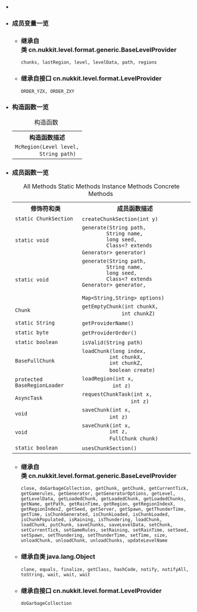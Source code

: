 <div class="summary">
<ul class="blockList">
<li class="blockList">  
<li class="blockList"><a name="field.summary">
<!--   -->
</a>
<h3>成员变量一览</h3>
<ul class="blockList">
<li class="blockList"><a name="fields.inherited.from.class.cn.nukkit.level.format.generic.BaseLevelProvider">
<!--   -->
</a>
<h3>继承自类 cn.nukkit.level.format.generic.<a  title="class in cn.nukkit.level.format.generic">BaseLevelProvider</a></h3>
<code><a >chunks</a>, <a >lastRegion</a>, <a >level</a>, <a >levelData</a>, <a >path</a>, <a >regions</a></code></li>
</ul>
<ul class="blockList">
<li class="blockList"><a name="fields.inherited.from.class.cn.nukkit.level.format.LevelProvider">
<!--   -->
</a>
<h3>继承自接口 cn.nukkit.level.format.<a  title="interface in cn.nukkit.level.format">LevelProvider</a></h3>
<code><a >ORDER_YZX</a>, <a >ORDER_ZXY</a></code></li>
</ul>
</li>
</ul>
<!-- ======== CONSTRUCTOR SUMMARY ======== -->
<ul class="blockList">
<li class="blockList"><a name="constructor.summary">
<!--   -->
</a>
<h3>构造函数一览</h3>
<table class="memberSummary" border="0" cellpadding="3" cellspacing="0" summary="Constructor Summary table, listing constructors, and an explanation">
<caption><span>构造函数</span><span class="tabEnd"> </span></caption>
<tr>
<th>构造函数描述</th>
</tr>
<tr class="altColor">
<td class="colOne"><code><span class="memberNameLink"><a >McRegion</a></span>(<a  title="class in cn.nukkit.level">Level</a> level,
        <a  title="class or interface in java.lang">String</a> path)</code> </td>
</tr>
</table>
</li>
</ul>
<!-- ========== METHOD SUMMARY =========== -->
<ul class="blockList">
<li class="blockList"><a name="method.summary">
<!--   -->
</a>
<h3>成员函数一览</h3>
<table class="memberSummary" border="0" cellpadding="3" cellspacing="0" summary="Method Summary table, listing methods, and an explanation">
<caption><span id="t0" class="activeTableTab"><span>All Methods</span><span class="tabEnd"> </span></span><span id="t1" class="tableTab"><span><a >Static Methods</a></span><span class="tabEnd"> </span></span><span id="t2" class="tableTab"><span><a >Instance Methods</a></span><span class="tabEnd"> </span></span><span id="t4" class="tableTab"><span><a >Concrete Methods</a></span><span class="tabEnd"> </span></span></caption>
<tr>
<th>修饰符和类</th>
<th>成员函数描述</th>
</tr>
<tr id="i0" class="altColor">
<td class="colFirst"><code>static <a  title="interface in cn.nukkit.level.format">ChunkSection</a></code></td>
<td class="colLast"><code><span class="memberNameLink"><a >createChunkSection</a></span>(int y)</code> </td>
</tr>
<tr id="i1" class="rowColor">
<td class="colFirst"><code>static void</code></td>
<td class="colLast"><code><span class="memberNameLink"><a >generate</a></span>(<a  title="class or interface in java.lang">String</a> path,
        <a  title="class or interface in java.lang">String</a> name,
        long seed,
        <a  title="class or interface in java.lang">Class</a>&lt;? extends <a  title="class in cn.nukkit.level.generator">Generator</a>&gt; generator)</code> </td>
</tr>
<tr id="i2" class="altColor">
<td class="colFirst"><code>static void</code></td>
<td class="colLast"><code><span class="memberNameLink"><a >generate</a></span>(<a  title="class or interface in java.lang">String</a> path,
        <a  title="class or interface in java.lang">String</a> name,
        long seed,
        <a  title="class or interface in java.lang">Class</a>&lt;? extends <a  title="class in cn.nukkit.level.generator">Generator</a>&gt; generator,
        <a  title="class or interface in java.util">Map</a>&lt;<a  title="class or interface in java.lang">String</a>,<a  title="class or interface in java.lang">String</a>&gt; options)</code> </td>
</tr>
<tr id="i3" class="rowColor">
<td class="colFirst"><code><a  title="class in cn.nukkit.level.format.mcregion">Chunk</a></code></td>
<td class="colLast"><code><span class="memberNameLink"><a >getEmptyChunk</a></span>(int chunkX,
             int chunkZ)</code> </td>
</tr>
<tr id="i4" class="altColor">
<td class="colFirst"><code>static <a  title="class or interface in java.lang">String</a></code></td>
<td class="colLast"><code><span class="memberNameLink"><a >getProviderName</a></span>()</code> </td>
</tr>
<tr id="i5" class="rowColor">
<td class="colFirst"><code>static byte</code></td>
<td class="colLast"><code><span class="memberNameLink"><a >getProviderOrder</a></span>()</code> </td>
</tr>
<tr id="i6" class="altColor">
<td class="colFirst"><code>static boolean</code></td>
<td class="colLast"><code><span class="memberNameLink"><a >isValid</a></span>(<a  title="class or interface in java.lang">String</a> path)</code> </td>
</tr>
<tr id="i7" class="rowColor">
<td class="colFirst"><code><a  title="class in cn.nukkit.level.format.generic">BaseFullChunk</a></code></td>
<td class="colLast"><code><span class="memberNameLink"><a >loadChunk</a></span>(long index,
         int chunkX,
         int chunkZ,
         boolean create)</code> </td>
</tr>
<tr id="i8" class="altColor">
<td class="colFirst"><code>protected <a  title="class in cn.nukkit.level.format.generic">BaseRegionLoader</a></code></td>
<td class="colLast"><code><span class="memberNameLink"><a >loadRegion</a></span>(int x,
          int z)</code> </td>
</tr>
<tr id="i9" class="rowColor">
<td class="colFirst"><code><a  title="class in cn.nukkit.scheduler">AsyncTask</a></code></td>
<td class="colLast"><code><span class="memberNameLink"><a >requestChunkTask</a></span>(int x,
                int z)</code> </td>
</tr>
<tr id="i10" class="altColor">
<td class="colFirst"><code>void</code></td>
<td class="colLast"><code><span class="memberNameLink"><a >saveChunk</a></span>(int x,
         int z)</code> </td>
</tr>
<tr id="i11" class="rowColor">
<td class="colFirst"><code>void</code></td>
<td class="colLast"><code><span class="memberNameLink"><a >saveChunk</a></span>(int x,
         int z,
         <a  title="interface in cn.nukkit.level.format">FullChunk</a> chunk)</code> </td>
</tr>
<tr id="i12" class="altColor">
<td class="colFirst"><code>static boolean</code></td>
<td class="colLast"><code><span class="memberNameLink"><a >usesChunkSection</a></span>()</code> </td>
</tr>
</table>
<ul class="blockList">
<li class="blockList"><a name="methods.inherited.from.class.cn.nukkit.level.format.generic.BaseLevelProvider">
<!--   -->
</a>
<h3>继承自类 cn.nukkit.level.format.generic.<a  title="class in cn.nukkit.level.format.generic">BaseLevelProvider</a></h3>
<code><a >close</a>, <a >doGarbageCollection</a>, <a >getChunk</a>, <a >getChunk</a>, <a >getCurrentTick</a>, <a >getGamerules</a>, <a >getGenerator</a>, <a >getGeneratorOptions</a>, <a >getLevel</a>, <a >getLevelData</a>, <a >getLoadedChunk</a>, <a >getLoadedChunk</a>, <a >getLoadedChunks</a>, <a >getName</a>, <a >getPath</a>, <a >getRainTime</a>, <a >getRegion</a>, <a >getRegionIndexX</a>, <a >getRegionIndexZ</a>, <a >getSeed</a>, <a >getServer</a>, <a >getSpawn</a>, <a >getThunderTime</a>, <a >getTime</a>, <a >isChunkGenerated</a>, <a >isChunkLoaded</a>, <a >isChunkLoaded</a>, <a >isChunkPopulated</a>, <a >isRaining</a>, <a >isThundering</a>, <a >loadChunk</a>, <a >loadChunk</a>, <a >putChunk</a>, <a >saveChunks</a>, <a >saveLevelData</a>, <a >setChunk</a>, <a >setCurrentTick</a>, <a >setGameRules</a>, <a >setRaining</a>, <a >setRainTime</a>, <a >setSeed</a>, <a >setSpawn</a>, <a >setThundering</a>, <a >setThunderTime</a>, <a >setTime</a>, <a >size</a>, <a >unloadChunk</a>, <a >unloadChunk</a>, <a >unloadChunks</a>, <a >updateLevelName</a></code></li>
</ul>
<ul class="blockList">
<li class="blockList"><a name="methods.inherited.from.class.java.lang.Object">
<!--   -->
</a>
<h3>继承自类 java.lang.<a  title="class or interface in java.lang">Object</a></h3>
<code><a  title="class or interface in java.lang">clone</a>, <a  title="class or interface in java.lang">equals</a>, <a  title="class or interface in java.lang">finalize</a>, <a  title="class or interface in java.lang">getClass</a>, <a  title="class or interface in java.lang">hashCode</a>, <a  title="class or interface in java.lang">notify</a>, <a  title="class or interface in java.lang">notifyAll</a>, <a  title="class or interface in java.lang">toString</a>, <a  title="class or interface in java.lang">wait</a>, <a  title="class or interface in java.lang">wait</a>, <a  title="class or interface in java.lang">wait</a></code></li>
</ul>
<ul class="blockList">
<li class="blockList"><a name="methods.inherited.from.class.cn.nukkit.level.format.LevelProvider">
<!--   -->
</a>
<h3>继承自接口 cn.nukkit.level.format.<a  title="interface in cn.nukkit.level.format">LevelProvider</a></h3>
<code><a >doGarbageCollection</a></code></li>
</ul>
</li>
</ul>
</li>
</ul>
</div>
